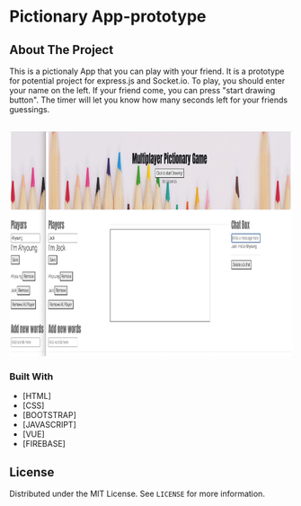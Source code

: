 # Pictionary App-prototype

<!-- ABOUT THE PROJECT -->

## About The Project

<p>This is a pictionaly App that you can play with your friend. It is a prototype for potential project for express.js and Socket.io. To play, you should enter your name on the left. If your friend come, you can press "start drawing button". The timer will let you know how many seconds left for your friends guessings.</p>
<br>
<img src="pictionary.gif" width="800px" height="400px">

### Built With

- [HTML]
- [CSS]
- [BOOTSTRAP]
- [JAVASCRIPT]
- [VUE]
- [FIREBASE]

<!-- LICENSE -->

## License

Distributed under the MIT License. See `LICENSE` for more information.

